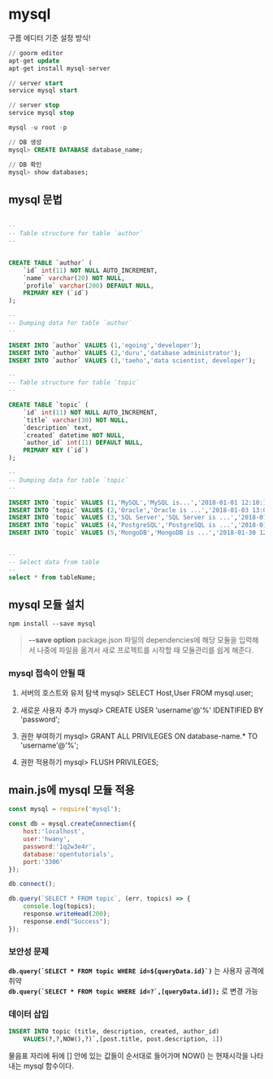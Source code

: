 # mysql

구름 에디터 기준 설정 방식!

```sql
// goorm editor 
apt-get update
apt-get install mysql-server

// server start
service mysql start

// server stop 
service mysql stop

mysql -u root -p

// DB 생성
mysql> CREATE DATABASE database_name;

// DB 확인
mysql> show databases;
```

## mysql 문법

```sql

--
-- Table structure for table `author`
--


CREATE TABLE `author` (
    `id` int(11) NOT NULL AUTO_INCREMENT,
    `name` varchar(20) NOT NULL,
    `profile` varchar(200) DEFAULT NULL,
    PRIMARY KEY (`id`)
);

--
-- Dumping data for table `author`
--

INSERT INTO `author` VALUES (1,'egoing','developer');
INSERT INTO `author` VALUES (2,'duru','database administrator');
INSERT INTO `author` VALUES (3,'taeho','data scientist, developer');

--
-- Table structure for table `topic`
--

CREATE TABLE `topic` (
    `id` int(11) NOT NULL AUTO_INCREMENT,
    `title` varchar(30) NOT NULL,
    `description` text,
    `created` datetime NOT NULL,
    `author_id` int(11) DEFAULT NULL,
    PRIMARY KEY (`id`)
);

--
-- Dumping data for table `topic`
--

INSERT INTO `topic` VALUES (1,'MySQL','MySQL is...','2018-01-01 12:10:11',1);
INSERT INTO `topic` VALUES (2,'Oracle','Oracle is ...','2018-01-03 13:01:10',1);
INSERT INTO `topic` VALUES (3,'SQL Server','SQL Server is ...','2018-01-20 11:01:10',2);
INSERT INTO `topic` VALUES (4,'PostgreSQL','PostgreSQL is ...','2018-01-23 01:03:03',3);
INSERT INTO `topic` VALUES (5,'MongoDB','MongoDB is ...','2018-01-30 12:31:03',1);


--
-- Select data from table
--
select * from tableName;
```

## mysql 모듈 설치

```
npm install --save mysql
```

> **--save option**
> package.json 파일의 dependencies에 해당 모듈을 입력해서 나중에 파일을 옮겨서 새로 프로젝트를 시작할 때 모듈관리를  쉽게 해준다.

### mysql 접속이 안될 때
1.  서버의 호스트와 유저 탐색 
mysql> SELECT Host,User FROM mysql.user;

2. 새로운 사용자 추가
mysql> CREATE USER 'username'@'%' IDENTIFIED BY 'password';

3. 권한 부여하기
mysql> GRANT ALL PRIVILEGES ON database-name.* TO 'username'@'%';

4. 권한 적용하기
mysql> FLUSH PRIVILEGES;

## main.js에 mysql 모듈 적용

```js
const mysql = require('mysql');

const db = mysql.createConnection({
	host:'localhost',
	user:'hwany',
	password:'1q2w3e4r',
	database:'opentutorials',
	port:'3306'
});

db.connect();

db.query(`SELECT * FROM topic`, (err, topics) => {
	console.log(topics);
	response.writeHead(200);
	response.end("Success");
});
```

### 보안성 문제

**``db.query(`SELECT * FROM topic WHERE id=${queryData.id}`)``** 는 사용자 공격에 취약
<br>
  **``db.query(`SELECT * FROM topic WHERE id=?`,[queryData.id]);``**  로 변경 가능


### 데이터 삽입
```sql
INSERT INTO topic (title, description, created, author_id) 
	VALUES(?,?,NOW(),?)`,[post.title, post.description, 1])
```

물음표 자리에 뒤에 [] 안에 있는 값들이 순서대로 들어가며 NOW() 는 현재시각을 나타내는 mysql 함수이다.
